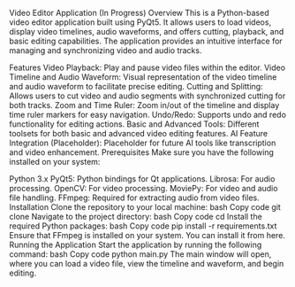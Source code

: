 Video Editor Application (In Progress)
Overview
This is a Python-based video editor application built using PyQt5. It allows users to load videos, display video timelines, audio waveforms, and offers cutting, playback, and basic editing capabilities. The application provides an intuitive interface for managing and synchronizing video and audio tracks.

Features
Video Playback: Play and pause video files within the editor.
Video Timeline and Audio Waveform: Visual representation of the video timeline and audio waveform to facilitate precise editing.
Cutting and Splitting: Allows users to cut video and audio segments with synchronized cutting for both tracks.
Zoom and Time Ruler: Zoom in/out of the timeline and display time ruler markers for easy navigation.
Undo/Redo: Supports undo and redo functionality for editing actions.
Basic and Advanced Tools: Different toolsets for both basic and advanced video editing features.
AI Feature Integration (Placeholder): Placeholder for future AI tools like transcription and video enhancement.
Prerequisites
Make sure you have the following installed on your system:

Python 3.x
PyQt5: Python bindings for Qt applications.
Librosa: For audio processing.
OpenCV: For video processing.
MoviePy: For video and audio file handling.
FFmpeg: Required for extracting audio from video files.
Installation
Clone the repository to your local machine:
bash
Copy code
git clone <repository-url>
Navigate to the project directory:
bash
Copy code
cd <project-directory>
Install the required Python packages:
bash
Copy code
pip install -r requirements.txt
Ensure that FFmpeg is installed on your system. You can install it from here.
Running the Application
Start the application by running the following command:
bash
Copy code
python main.py
The main window will open, where you can load a video file, view the timeline and waveform, and begin editing.
